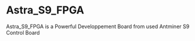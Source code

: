 # Astra_S9_FPGA
Astra_S9_FPGA is a Powerful Developpement Board from used Antminer S9 Control Board
